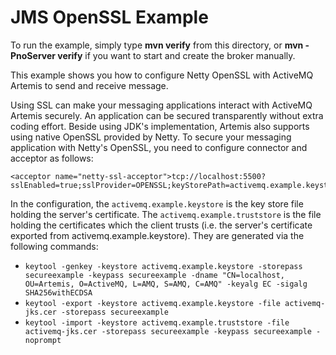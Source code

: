 # JMS OpenSSL Example

To run the example, simply type **mvn verify** from this directory, or **mvn -PnoServer verify** if you want to start and create the broker manually.

This example shows you how to configure Netty OpenSSL with ActiveMQ Artemis to send and receive message.

Using SSL can make your messaging applications interact with ActiveMQ Artemis securely. An application can be secured transparently without extra coding effort.
Beside using JDK's implementation, Artemis also supports using native OpenSSL provided by Netty.
To secure your messaging application with Netty's OpenSSL, you need to configure connector and acceptor as follows:

    <acceptor name="netty-ssl-acceptor">tcp://localhost:5500?sslEnabled=true;sslProvider=OPENSSL;keyStorePath=activemq.example.keystore;keyStorePassword=secureexample</acceptor>

In the configuration, the `activemq.example.keystore` is the key store file holding the server's certificate. The `activemq.example.truststore` is the file holding the certificates which the client trusts (i.e. the server's certificate exported from activemq.example.keystore). They are generated via the following commands:

* `keytool -genkey -keystore activemq.example.keystore -storepass secureexample -keypass secureexample -dname "CN=localhost, OU=Artemis, O=ActiveMQ, L=AMQ, S=AMQ, C=AMQ" -keyalg EC -sigalg SHA256withECDSA`
* `keytool -export -keystore activemq.example.keystore -file activemq-jks.cer -storepass secureexample`
* `keytool -import -keystore activemq.example.truststore -file activemq-jks.cer -storepass secureexample -keypass secureexample -noprompt`
